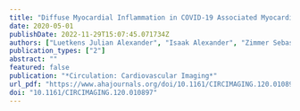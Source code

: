 ```yaml
---
title: "Diffuse Myocardial Inflammation in COVID-19 Associated Myocarditis Detected by Multiparametric Cardiac Magnetic Resonance Imaging"
date: 2020-05-01
publishDate: 2022-11-29T15:07:45.071734Z
authors: ["Luetkens Julian Alexander", "Isaak Alexander", "Zimmer Sebastian", "Nattermann Jacob", "Sprinkart Alois Martin", "Boesecke Christoph", "Rieke Gereon Jonas", "Zachoval Christian", "Heine Annkristin", "Velten Markus", "Duerr Georg Daniel"]
publication_types: ["2"]
abstract: ""
featured: false
publication: "*Circulation: Cardiovascular Imaging*"
url_pdf: "https://www.ahajournals.org/doi/10.1161/CIRCIMAGING.120.010897"
doi: "10.1161/CIRCIMAGING.120.010897"
---
```


